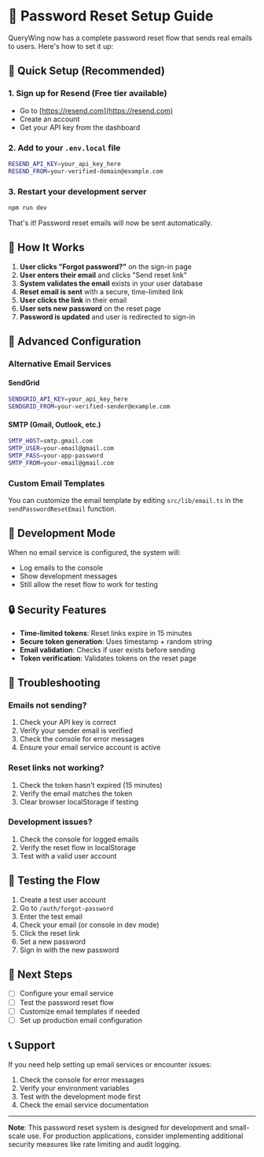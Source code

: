 # 🔐 Password Reset Setup Guide

QueryWing now has a complete password reset flow that sends real emails to users. Here's how to set it up:

## 🚀 Quick Setup (Recommended)

### 1. Sign up for Resend (Free tier available)
- Go to [https://resend.com](https://resend.com)
- Create an account
- Get your API key from the dashboard

### 2. Add to your `.env.local` file
```bash
RESEND_API_KEY=your_api_key_here
RESEND_FROM=your-verified-domain@example.com
```

### 3. Restart your development server
```bash
npm run dev
```

That's it! Password reset emails will now be sent automatically.

## 📧 How It Works

1. **User clicks "Forgot password?"** on the sign-in page
2. **User enters their email** and clicks "Send reset link"
3. **System validates the email** exists in your user database
4. **Reset email is sent** with a secure, time-limited link
5. **User clicks the link** in their email
6. **User sets new password** on the reset page
7. **Password is updated** and user is redirected to sign-in

## 🔧 Advanced Configuration

### Alternative Email Services

#### SendGrid
```bash
SENDGRID_API_KEY=your_api_key_here
SENDGRID_FROM=your-verified-sender@example.com
```

#### SMTP (Gmail, Outlook, etc.)
```bash
SMTP_HOST=smtp.gmail.com
SMTP_USER=your-email@gmail.com
SMTP_PASS=your-app-password
SMTP_FROM=your-email@gmail.com
```

### Custom Email Templates

You can customize the email template by editing `src/lib/email.ts` in the `sendPasswordResetEmail` function.

## 🧪 Development Mode

When no email service is configured, the system will:
- Log emails to the console
- Show development messages
- Still allow the reset flow to work for testing

## 🔒 Security Features

- **Time-limited tokens**: Reset links expire in 15 minutes
- **Secure token generation**: Uses timestamp + random string
- **Email validation**: Checks if user exists before sending
- **Token verification**: Validates tokens on the reset page

## 🐛 Troubleshooting

### Emails not sending?
1. Check your API key is correct
2. Verify your sender email is verified
3. Check the console for error messages
4. Ensure your email service account is active

### Reset links not working?
1. Check the token hasn't expired (15 minutes)
2. Verify the email matches the token
3. Clear browser localStorage if testing

### Development issues?
1. Check the console for logged emails
2. Verify the reset flow in localStorage
3. Test with a valid user account

## 📱 Testing the Flow

1. Create a test user account
2. Go to `/auth/forgot-password`
3. Enter the test email
4. Check your email (or console in dev mode)
5. Click the reset link
6. Set a new password
7. Sign in with the new password

## 🎯 Next Steps

- [ ] Configure your email service
- [ ] Test the password reset flow
- [ ] Customize email templates if needed
- [ ] Set up production email configuration

## 📞 Support

If you need help setting up email services or encounter issues:
1. Check the console for error messages
2. Verify your environment variables
3. Test with the development mode first
4. Check the email service documentation

---

**Note**: This password reset system is designed for development and small-scale use. For production applications, consider implementing additional security measures like rate limiting and audit logging.
